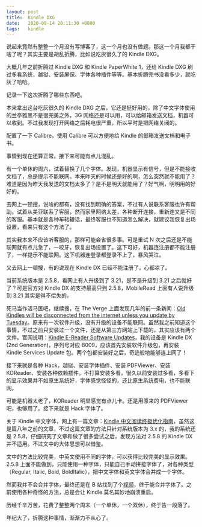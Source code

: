 ```yaml
---
layout: post
title:  Kindle DXG
date:   2020-09-14 20:11:30 +0800
tags:   kindle
---
```


说起来竟然有整整一个月没有写博客了，这一个月也没有做题。那这一个月我都干啥了呢？其实主要是胡乱折腾，比如说吃灰很久了的 Kindle DXG。

大概几年之前折腾过 Kindle DXG 和 Kindle PaperWhite 1，还给 Kindle DXG 刷过多看系统，越狱、安装屏保、字体各种插件等等。基本折腾完书没看多少，就吃灰了哈哈。

记录一下这次折腾了哪些东西吧。

本来拿出这台吃灰很久的 Kindle DXG 之后，它还是挺好用的，除了中文字体使用的兰亭雅黑不是很完美之外，3G 网络还是可以用，可以给邮箱发送文档，机器可以收到。不过我发现打开网络之后耗电很严重，所以平时是把网络关闭的。

配置了一下 Calibre，使用 Calibre 可以方便地给 Kindle 的邮箱发送文档和电子书。

事情到现在还算正常。接下来可能有点儿混乱。

有一个单休的周六，试着替换了几个字体。发现，机器显示有信号，但是不能接收文档了，总是提示不能联网。本来昨天的时候还是好的啊，怎么突然就不能用了？难道是因为昨天我发送的文档太多了？是不是明天就能用了？好气啊，明明用的好好的。

去网上一顿搜，说啥的都有，没有找到明确的答案，不过有人说联系客服也许有帮助。试着从美亚联系了客服，然而家里网络太差，各种断开连接，重新连又是不同的客服。基本就是各种车轱辘话，最终客服也不知道怎么解决，就建议我恢复出场设置，看来只有这个方法了。

其实我本来不应该听客服的，那样可能会省很多事。可是重试 N 次之后还是不能联网就有点儿急了，一咬牙，恢复出场设置了。这下可好，机器连注册都不能注册了，一样提示不能联网。这下机器连登录都登录不上了，暴风哭泣。

又去网上一顿搜，有的说现在 Kindle DX 已经不能注册了，心都凉了。

当前系统版本是 2.5.8，看网上有人升级到了 3.21，是不是升级到 3.21 之后就好了？可是官方对 Kindle DX 的支持最高只到 2.5.8，MobileRead 上面有人说升级到 3.21 其实是得不偿失的。

死马当作活马医吧，继续搜，在 The Verge 上面发现几年的前一条新闻：[Old Kindles will be disconnected from the internet unless you update by Tuesday](https://www.theverge.com/2016/3/20/11271880/amazon-kindle-emergency-update-unable-to-connect-at-this-time)。原来有一次软件升级，没有升级的设备不能联网。虽然我之前知道这个事情，不过之前只安装过一个文件，还是从第三方网站上下载的，其实应该有两个文件。官网说明：[Kindle E-Reader Software Updates](https://www.amazon.com/gp/help/customer/display.html?nodeId=GKMQC26VQQMM8XSW)，我的设备是 Kindle DX (2nd Generation)，序列号对应 B009，应该首先安装软件升级包，再安装 Kindle Services Update 包。两个包都安装好之后，奇迹般地能够连上网了！

接下来就是各种 Hack，越狱、安装字体插件、安装 PDFViewer、安装 KOReader、安装各种依赖插件。不打算安装多看，很久以前安装过多看，多看下的显示效果并不如原生系统好，字体感觉怪怪的，还比原生系统费电，也不能联网。

可能是机器太老了，KOReader 明显感觉有点儿卡。还是用原来的 PDFViewer 吧，也够用了。接下来就是 Hack 字体了。

关于 Kindle 中文字体，网上有一篇文章：[Kindle 中文阅读终极优化指南](https://wzyboy.im/post/736.html)，虽然这是篇八年之前的文章，不过这篇文章的方法只针对系统版本为 3.x 的，我的系统还是 2.5.8，仔细研究了文章和做了很多尝试之后，发现方法对 2.5.8 的 Kindle DX 并不适用。不过文中的大体思想可以借鉴。

文中的方法比较完美，中英文使用不同的字体，可以获得比较完美的显示效果。2.5.8 上面不能做到，只能使用一种字体，只能自己手动拼接字体了，对各种类型（Regular, Italic, Bold, BoldItalic），把中文字体和英文字体合并成一个字体。

然而我并不会合并字体，最终还是在 B 站找到了个[视频](https://www.bilibili.com/video/BV1CE41157jv)，终于能合并字体了。之前使用各种奇怪的方法，总是会让 Kindle 莫名其妙地崩溃重启。

历经千辛万苦，花费了整整两个周末（一个单休，一个双休），终于告一段落了。

年纪大了，折腾这种事情，渐渐力不从心了。
